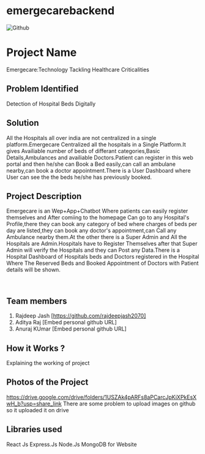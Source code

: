 # emergecarebackend
![Github](https://github.com/Noel6161131110/CONQUEROR-23-/blob/8746611d94769a1aa96d8a85a25d35edc9a95973/assets/desktop.png)


# Project Name
Emergecare:Technology Tackling Healthcare Criticalities

## Problem Identified 
Detection of Hospital Beds Digitally
<br>

## Solution
All the Hospitals all over india are not centralized in a single platform.Emergecare Centralized all the hospitals in a Single Platform.It gives Availiable number of beds of differant categories,Basic Details,Ambulances and availiable Doctors.Patient can register in this web portal and then he/she can Book a Bed easily,can call an ambulane nearby,can book a doctor appointment.There is a User Dashboard where User can see the the beds he/she has previously booked.
<br>

## Project Description 
Emergecare is an Wep+App+Chatbot Where patients can easily register themselves and After comiing to the homepage Can go to any Hospital's Profile,there they can book any category of bed where charges of beds per day are listed,they can book any doctor's appointment,can Call any Ambulance nearby them.At the other there is a Super Admin and All the Hospitals are Admin.Hospitals have to Register Themselves after that Super Admin will verify the Hospitals and they can Post any Data.There is a Hospital Dashboard of Hospitals beds and Doctors registered in the Hospital Where The Reserved Beds and Booked Appointment of Doctors with Patient details will be shown.

<br>

## Team members

1. Rajdeep Jash [https://github.com/rajdeepjash2070]
2. Aditya Raj [Embed personal github URL]
3. Anuraj KUmar [Embed personal github URL]


<!-- ## Link to product walkthrough
<a href="https://www.youtube.com/watch?v=cbzObD3_JeA" target="_blank" ><img src="https://github.com/Noel6161131110/OpenAI_Saturday_Hack_Night/blob/main/Youtube_logo_PNG7.png" width="300" height="150" ></a> -->
## How it Works ?
Explaining the working of project

## Photos of the Project
https://drive.google.com/drive/folders/1USZAk4pARFs8aPCarcJpKiXPkEsXwH_b?usp=share_link
There are some problem to upload images on github so it uploaded it on drive 

## Libraries used
React Js
Express.Js
Node.Js
MongoDB
for Website

